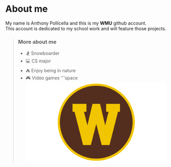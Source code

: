 # About me
My name is Anthony Pollicella and this is my **WMU** github account.<br/>
This account is dedicated to my school work and will feature those projects.
> ### More about me
> * 🏂 Snowboarder
> * 💻 CS major
> * ⛺ Enjoy being in nature
> * 🎮 Video games
'''space
![alt text](WMUlogo.png)
<!--
**AnthonyPollicella/AnthonyPollicella** is a ✨ _special_ ✨ repository because its `README.md` (this file) appears on your GitHub profile.

Here are some ideas to get you started:

- 🔭 I’m currently working on ...
- 🌱 I’m currently learning ...
- 👯 I’m looking to collaborate on ...
- 🤔 I’m looking for help with ...
- 💬 Ask me about ...
- 📫 How to reach me: ...
- 😄 Pronouns: ...
- ⚡ Fun fact: ...
-->
